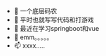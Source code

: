 - 👋 一个底层码农
- 👀 平时也就写写代码和打游戏
- 🌱 最近在学习springboot和vue
- 💞️ emm。。。。。
- 📫 xxxx.....

<!---
Kamisorara/Kamisorara is a ✨ special ✨ repository because its `README.md` (this file) appears on your GitHub profile.
You can click the Preview link to take a look at your changes.
--->

